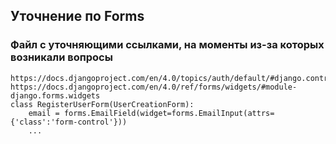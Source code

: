 ## Уточнение по Forms
### Файл с уточняющими ссылками, на моменты из-за которых возникали вопросы 


```
https://docs.djangoproject.com/en/4.0/topics/auth/default/#django.contrib.auth.forms.UserCreationForm
https://docs.djangoproject.com/en/4.0/ref/forms/widgets/#module-django.forms.widgets
class RegisterUserForm(UserCreationForm):
    email = forms.EmailField(widget=forms.EmailInput(attrs={'class':'form-control'}))
    ...
    
```